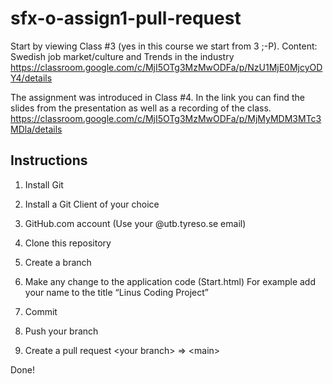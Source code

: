 # sfx-o-assign1-pull-request
Start by viewing Class #3 (yes in this course we start from 3 ;-P). Content: Swedish job market/culture and Trends in the industry
https://classroom.google.com/c/MjI5OTg3MzMwODFa/p/NzU1MjE0MjcyODY4/details

The assignment was introduced in Class #4. In the link you can find the slides from the presentation as well as a recording of the class.
https://classroom.google.com/c/MjI5OTg3MzMwODFa/p/MjMyMDM3MTc3MDla/details

## Instructions
1. Install Git

2. Install a Git Client of your choice

3. GitHub.com account (Use your @utb.tyreso.se email)

4. Clone this repository

5. Create a branch

6. Make any change to the application code (Start.html)
  For example add your name to the title “Linus Coding Project”

7. Commit

8. Push your branch

9. Create a pull request \<your branch\> => \<main\>

Done!
